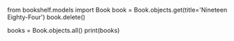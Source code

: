 from bookshelf.models import Book
book = Book.objects.get(title='Nineteen Eighty-Four')
book.delete()

books = Book.objects.all()
print(books)

